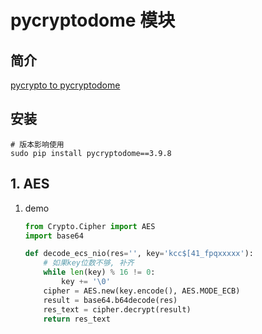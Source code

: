# pycryptodome 模块

## 简介

[pycrypto to pycryptodome](https://blog.sqreen.com/stop-using-pycrypto-use-pycryptodome/)

## 安装
```
# 版本影响使用
sudo pip install pycryptodome==3.9.8
```

## 1. AES
1. demo
    ```python
    from Crypto.Cipher import AES
    import base64

    def decode_ecs_nio(res='', key='kcc$[41_fpqxxxxx'):
        # 如果key位数不够, 补齐
        while len(key) % 16 != 0:
            key += '\0'
        cipher = AES.new(key.encode(), AES.MODE_ECB)
        result = base64.b64decode(res)
        res_text = cipher.decrypt(result)
        return res_text
    ```